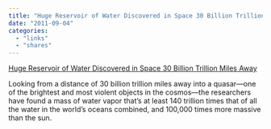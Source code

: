 ```yaml
---
title: "Huge Reservoir of Water Discovered in Space 30 Billion Trillion Miles Away"
date: "2011-09-04"
categories: 
  - "links"
  - "shares"
---
```


[Huge Reservoir of Water Discovered in Space 30 Billion Trillion Miles Away](http://www.universetoday.com/87669/huge-resevoir-of-water-discovered-in-space-30-billion-trillion-miles-away/)

Looking from a distance of 30 billion trillion miles away into a quasar—one of the brightest and most violent objects in the cosmos—the researchers have found a mass of water vapor that’s at least 140 trillion times that of all the water in the world’s oceans combined, and 100,000 times more massive than the sun.
